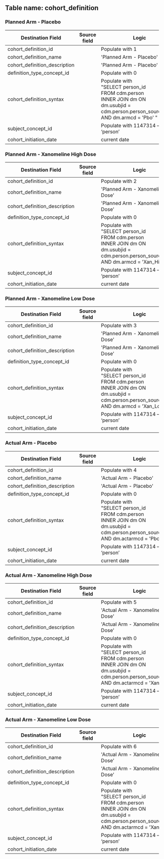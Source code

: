 ## Table name: cohort_definition

### Planned Arm - Placebo

| Destination Field | Source field | Logic | Comment field |
| --- | --- | --- | --- |
| cohort_definition_id |  | Populate with 1 |  |
| cohort_definition_name |  | 'Planned Arm - Placebo' |  |
| cohort_definition_description |  | 'Planned Arm - Placebo'  |  |
| definition_type_concept_id |  | Populate with 0 |  |
| cohort_definition_syntax |  | Populate with </br> "SELECT person_id <br> FROM cdm.person <br> INNER JOIN dm ON <br> dm.usubjid = cdm.person.person_source_value <br> AND dm.armcd = 'Pbo' " |  |
| subject_concept_id |  | Populate with 1147314 — ‘person’ |  |
| cohort_initiation_date |  | current date |  |

### Planned Arm - Xanomeline High Dose

| Destination Field | Source field | Logic | Comment field |
| --- | --- | --- | --- |
| cohort_definition_id |  | Populate with 2 |  |
| cohort_definition_name |  | 'Planned Arm - Xanomeline High Dose' |  |
| cohort_definition_description |  | 'Planned Arm - Xanomeline High Dose'  |  |
| definition_type_concept_id |  | Populate with 0 |  |
| cohort_definition_syntax |  | Populate with </br> "SELECT person_id <br> FROM cdm.person <br> INNER JOIN dm ON <br> dm.usubjid = cdm.person.person_source_value <br> AND dm.armcd = 'Xan_Hi' " |  |
| subject_concept_id |  | Populate with 1147314 — ‘person’ |  |
| cohort_initiation_date |  | current date |  |

### Planned Arm - Xanomeline Low Dose

| Destination Field | Source field | Logic | Comment field |
| --- | --- | --- | --- |
| cohort_definition_id |  | Populate with 3 |  |
| cohort_definition_name |  | 'Planned Arm - Xanomeline Low Dose' |  |
| cohort_definition_description |  | 'Planned Arm - Xanomeline Low Dose'  |  |
| definition_type_concept_id |  | Populate with 0 |  |
| cohort_definition_syntax |  | Populate with </br> "SELECT person_id <br> FROM cdm.person <br> INNER JOIN dm ON <br> dm.usubjid = cdm.person.person_source_value <br> AND dm.armcd = 'Xan_Lo' " |  |
| subject_concept_id |  | Populate with 1147314 — ‘person’ |  |
| cohort_initiation_date |  | current date |  |

### Actual Arm - Placebo

| Destination Field | Source field | Logic | Comment field |
| --- | --- | --- | --- |
| cohort_definition_id |  | Populate with 4 |  |
| cohort_definition_name |  | 'Actual Arm - Placebo' |  |
| cohort_definition_description |  | 'Actual Arm - Placebo'  |  |
| definition_type_concept_id |  | Populate with 0 |  |
| cohort_definition_syntax |  | Populate with </br> "SELECT person_id <br> FROM cdm.person <br> INNER JOIN dm ON <br> dm.usubjid = cdm.person.person_source_value <br> AND dm.actarmcd = 'Pbo' " |  |
| subject_concept_id |  | Populate with 1147314 — ‘person’ |  |
| cohort_initiation_date |  | current date |  |

### Actual Arm - Xanomeline High Dose

| Destination Field | Source field | Logic | Comment field |
| --- | --- | --- | --- |
| cohort_definition_id |  | Populate with 5 |  |
| cohort_definition_name |  | 'Actual Arm - Xanomeline High Dose' |  |
| cohort_definition_description |  | 'Actual Arm - Xanomeline High Dose'  |  |
| definition_type_concept_id |  | Populate with 0 |  |
| cohort_definition_syntax |  | Populate with </br> "SELECT person_id <br> FROM cdm.person <br> INNER JOIN dm ON <br> dm.usubjid = cdm.person.person_source_value <br> AND dm.actarmcd = 'Xan_Hi' " |  |
| subject_concept_id |  | Populate with 1147314 — ‘person’ |  |
| cohort_initiation_date |  | current date |  |

### Actual Arm - Xanomeline Low Dose

| Destination Field | Source field | Logic | Comment field |
| --- | --- | --- | --- |
| cohort_definition_id |  | Populate with 6 |  |
| cohort_definition_name |  | 'Actual Arm - Xanomeline Low Dose' |  |
| cohort_definition_description |  | 'Actual Arm - Xanomeline Low Dose'  |  |
| definition_type_concept_id |  | Populate with 0 |  |
| cohort_definition_syntax |  | Populate with </br> "SELECT person_id <br>FROM   cdm.person <br>INNER JOIN dm ON <br> dm.usubjid = cdm.person.person_source_value <br> AND  dm.actarmcd = 'Xan_Lo' " |  |
| subject_concept_id |  | Populate with 1147314 — ‘person’ |  |
| cohort_initiation_date |  | current date |  |
